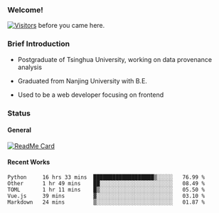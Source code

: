 ### Welcome!

[![Visitors](https://visitor-badge.laobi.icu/badge?page_id=HermitSun.HermitSun)]() before you came here.

### Brief Introduction

- Postgraduate of Tsinghua University, working on data provenance analysis

- Graduated from Nanjing University with B.E.

- Used to be a web developer focusing on frontend

### Status

#### General

[![ReadMe Card](https://github-readme-stats.hermitsun.vercel.app/api?username=HermitSun&count_private=true&show_icons=true)]()

#### Recent Works

<!--START_SECTION:waka-->
```text
Python     16 hrs 33 mins  ███████████████████▒░░░░░   76.99 % 
Other      1 hr 49 mins    ██░░░░░░░░░░░░░░░░░░░░░░░   08.49 % 
TOML       1 hr 11 mins    █▒░░░░░░░░░░░░░░░░░░░░░░░   05.50 % 
Vue.js     39 mins         ▓░░░░░░░░░░░░░░░░░░░░░░░░   03.10 % 
Markdown   24 mins         ▒░░░░░░░░░░░░░░░░░░░░░░░░   01.87 % 
```
<!--END_SECTION:waka-->
